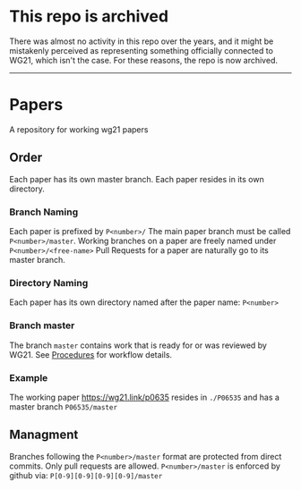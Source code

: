 # This repo is archived

There was almost no activity in this repo over the years, and it might be mistakenly perceived as representing something officially connected to WG21, which isn't the case.  For these reasons, the repo is now archived.

------------------------------------------------

# Papers
A repository for working wg21 papers

## Order
Each paper has its own master branch.
Each paper resides in its own directory.

### Branch Naming
Each paper is prefixed by `P<number>/`
The main paper branch must be called `P<number>/master`.
Working branches on a paper are freely named under `P<number>/<free-name>`
Pull Requests for a paper are naturally go to its master branch.

### Directory Naming
Each paper has its own directory named after the paper name: `P<number>`

### Branch master
The branch `master` contains work that is ready for or was reviewed by WG21.
See [Procedures](https://github.com/wg21il/Papers/wiki/Procedures) for workflow details. 

### Example
The working paper https://wg21.link/p0635 resides in `./P06535` and 
has a master branch `P06535/master`

## Managment
Branches following the `P<number>/master` format are protected from direct commits. Only pull requests are allowed.
`P<number>/master` is enforced by github via: `P[0-9][0-9][0-9][0-9]/master`
